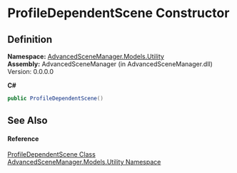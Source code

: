 # ProfileDependentScene Constructor




## Definition
**Namespace:** <a href="N_AdvancedSceneManager_Models_Utility">AdvancedSceneManager.Models.Utility</a>  
**Assembly:** AdvancedSceneManager (in AdvancedSceneManager.dll) Version: 0.0.0.0

**C#**
``` C#
public ProfileDependentScene()
```



## See Also


#### Reference
<a href="T_AdvancedSceneManager_Models_Utility_ProfileDependentScene">ProfileDependentScene Class</a>  
<a href="N_AdvancedSceneManager_Models_Utility">AdvancedSceneManager.Models.Utility Namespace</a>  
